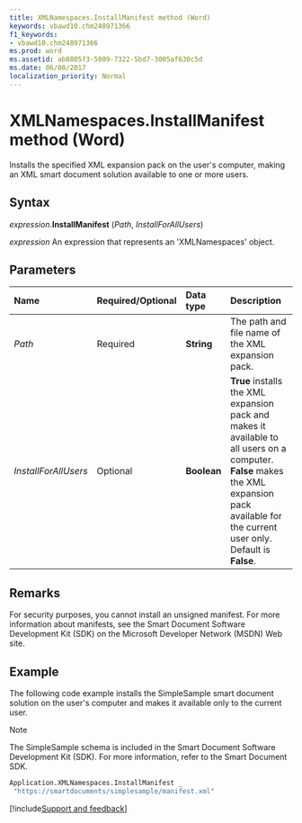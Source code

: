 ```yaml
---
title: XMLNamespaces.InstallManifest method (Word)
keywords: vbawd10.chm248971366
f1_keywords:
- vbawd10.chm248971366
ms.prod: word
ms.assetid: ab8805f3-5009-7322-5bd7-3005af630c5d
ms.date: 06/08/2017
localization_priority: Normal
---
```



# XMLNamespaces.InstallManifest method (Word)

Installs the specified XML expansion pack on the user's computer, making an XML smart document solution available to one or more users.


## Syntax

_expression_.**InstallManifest** (_Path_, _InstallForAllUsers_)

 _expression_ An expression that represents an 'XMLNamespaces' object.


## Parameters

|Name|Required/Optional|Data type|Description|
|:-----|:-----|:-----|:-----|
| _Path_|Required| **String**|The path and file name of the XML expansion pack.|
| _InstallForAllUsers_|Optional| **Boolean**| **True** installs the XML expansion pack and makes it available to all users on a computer. **False** makes the XML expansion pack available for the current user only. Default is **False**.|

## Remarks

For security purposes, you cannot install an unsigned manifest. For more information about manifests, see the Smart Document Software Development Kit (SDK) on the Microsoft Developer Network (MSDN) Web site.


## Example

The following code example installs the SimpleSample smart document solution on the user's computer and makes it available only to the current user.


> [!NOTE] 
> The SimpleSample schema is included in the Smart Document Software Development Kit (SDK). For more information, refer to the Smart Document SDK.


```vb
Application.XMLNamespaces.InstallManifest _ 
 "https://smartdocuments/simplesample/manifest.xml"
```


[!include[Support and feedback](~/includes/feedback-boilerplate.md)]
